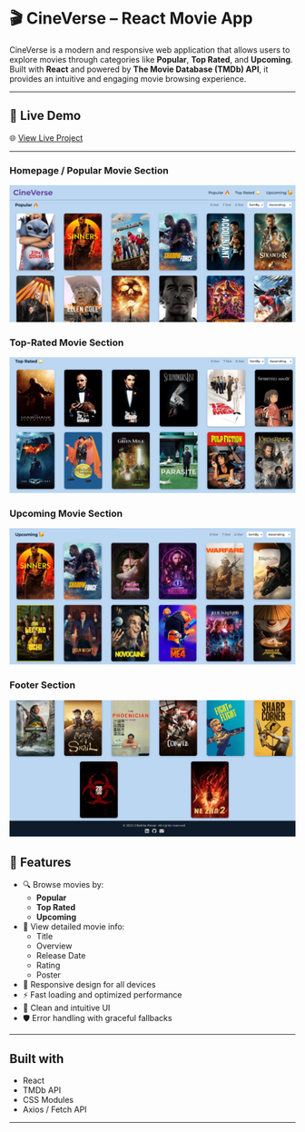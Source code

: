 # 🎬 CineVerse – React Movie App

CineVerse is a modern and responsive web application that allows users to explore movies through categories like **Popular**, **Top Rated**, and **Upcoming**. Built with **React** and powered by **The Movie Database (TMDb) API**, it provides an intuitive and engaging movie browsing experience.

---

## 🚀 Live Demo

🌐 [View Live Project](https://your-deployment-link.com)

---
### Homepage / Popular Movie Section

![App Screenshot](https://github.com/dikshita168/React-Movie-App/blob/main/one.png)

### Top-Rated Movie Section
![App Screenshot](https://github.com/dikshita168/React-Movie-App/blob/main/two.png)

### Upcoming Movie Section
![App Screenshot](https://github.com/dikshita168/React-Movie-App/blob/main/three.png)

### Footer Section
![App Screenshot](https://github.com/dikshita168/React-Movie-App/blob/main/four.png)



## 📌 Features

- 🔍 Browse movies by:
  - **Popular**
  - **Top Rated**
  - **Upcoming**
- 📄 View detailed movie info:
  - Title
  - Overview
  - Release Date
  - Rating
  - Poster
- 📱 Responsive design for all devices
- ⚡ Fast loading and optimized performance
- 🧩 Clean and intuitive UI
- 🛡️ Error handling with graceful fallbacks

---
##  Built with

-  React
-  TMDb API
-  CSS Modules 
-  Axios / Fetch API

---
